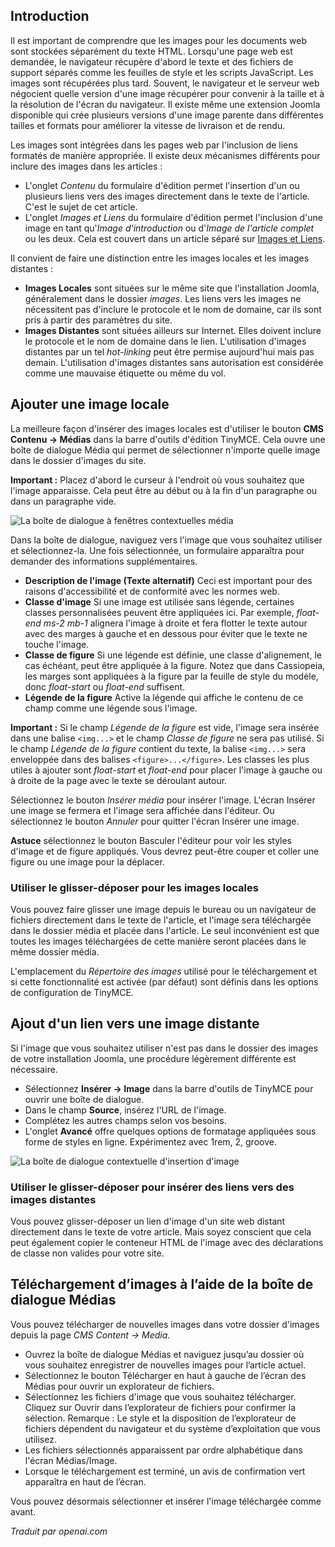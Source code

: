 <!-- Filename: Adding_an_image_to_an_article / Display title: Article : Édition - Images -->

## Introduction

Il est important de comprendre que les images pour les documents web sont stockées séparément du texte HTML. Lorsqu'une page web est demandée, le navigateur récupère d'abord le texte et des fichiers de support séparés comme les feuilles de style et les scripts JavaScript. Les images sont récupérées plus tard. Souvent, le navigateur et le serveur web négocient quelle version d'une image récupérer pour convenir à la taille et à la résolution de l'écran du navigateur. Il existe même une extension Joomla disponible qui crée plusieurs versions d'une image parente dans différentes tailles et formats pour améliorer la vitesse de livraison et de rendu.

Les images sont intégrées dans les pages web par l'inclusion de liens formatés de manière appropriée. Il existe deux mécanismes différents pour inclure des images dans les articles :

- L'onglet *Contenu* du formulaire d'édition permet l'insertion d'un ou plusieurs liens vers des images directement dans le texte de l'article. C'est le sujet de cet article.
- L'onglet *Images et Liens* du formulaire d'édition permet l'inclusion d'une image en tant qu'*Image d'introduction* ou d'*Image de l'article complet* ou les deux. Cela est couvert dans un article séparé sur [Images et Liens](jdocmanual?article=user/articles/article-images-and-links).

Il convient de faire une distinction entre les images locales et les images distantes :

- **Images Locales** sont situées sur le même site que l'installation Joomla, généralement dans le dossier *images*. Les liens vers les images ne nécessitent pas d'inclure le protocole et le nom de domaine, car ils sont pris à partir des paramètres du site.
- **Images Distantes** sont situées ailleurs sur Internet. Elles doivent inclure le protocole et le nom de domaine dans le lien. L'utilisation d'images distantes par un tel *hot-linking* peut être permise aujourd'hui mais pas demain. L'utilisation d'images distantes sans autorisation est considérée comme une mauvaise étiquette ou même du vol.

## Ajouter une image locale

La meilleure façon d'insérer des images locales est d'utiliser le bouton **CMS Contenu → Médias** dans la barre d'outils d'édition TinyMCE. Cela ouvre une boîte de dialogue Média qui permet de sélectionner n'importe quelle image dans le dossier d'images du site.

**Important :** Placez d'abord le curseur à l'endroit où vous souhaitez que l'image apparaisse. Cela peut être au début ou à la fin d'un paragraphe ou dans un paragraphe vide.

![La boîte de dialogue à fenêtres contextuelles média](../../../en/images/articles/articles-edit-images-media.png)

Dans la boîte de dialogue, naviguez vers l'image que vous souhaitez utiliser et sélectionnez-la. Une fois sélectionnée, un formulaire apparaîtra pour demander des informations supplémentaires.

- **Description de l'image (Texte alternatif)** Ceci est important pour des raisons d'accessibilité et de conformité avec les normes web.
- **Classe d'image** Si une image est utilisée sans légende, certaines classes personnalisées peuvent être appliquées ici. Par exemple, *float-end ms-2 mb-1* alignera l'image à droite et fera flotter le texte autour avec des marges à gauche et en dessous pour éviter que le texte ne touche l'image.
- **Classe de figure** Si une légende est définie, une classe d'alignement, le cas échéant, peut être appliquée à la figure. Notez que dans Cassiopeia, les marges sont appliquées à la figure par la feuille de style du modèle, donc *float-start* ou *float-end* suffisent.
- **Légende de la figure** Active la légende qui affiche le contenu de ce champ comme une légende sous l'image.

**Important :** Si le champ *Légende de la figure* est vide, l'image sera insérée dans une balise `<img...>` et le champ *Classe de figure* ne sera pas utilisé. Si le champ *Légende de la figure* contient du texte, la balise `<img...>` sera enveloppée dans des balises `<figure>...</figure>`. Les classes les plus utiles à ajouter sont *float-start* et *float-end* pour placer l'image à gauche ou à droite de la page avec le texte se déroulant autour.

Sélectionnez le bouton *Insérer média* pour insérer l'image. L'écran Insérer une image se fermera et l'image sera affichée dans l'éditeur. Ou sélectionnez le bouton *Annuler* pour quitter l'écran Insérer une image.

**Astuce** sélectionnez le bouton Basculer l'éditeur pour voir les styles d'image et de figure appliqués. Vous devrez peut-être couper et coller une figure ou une image pour la déplacer.

### Utiliser le glisser-déposer pour les images locales

Vous pouvez faire glisser une image depuis le bureau ou un navigateur de fichiers directement dans le texte de l'article, et l'image sera téléchargée dans le dossier média et placée dans l'article. Le seul inconvénient est que toutes les images téléchargées de cette manière seront placées dans le même dossier média.

L'emplacement du *Répertoire des images* utilisé pour le téléchargement et si cette fonctionnalité est activée (par défaut) sont définis dans les options de configuration de TinyMCE.

## Ajout d'un lien vers une image distante

Si l'image que vous souhaitez utiliser n'est pas dans le dossier des images de votre installation Joomla, une procédure légèrement différente est nécessaire.

- Sélectionnez **Insérer → Image** dans la barre d'outils de TinyMCE pour ouvrir une boîte de dialogue.
- Dans le champ **Source**, insérez l'URL de l'image.
- Complétez les autres champs selon vos besoins.
- L'onglet **Avancé** offre quelques options de formatage appliquées sous forme de styles en ligne. Expérimentez avec 1rem, 2, groove.

![La boîte de dialogue contextuelle d'insertion d'image](../../../en/images/articles/articles-edit-images-external-image.png)

### Utiliser le glisser-déposer pour insérer des liens vers des images distantes

Vous pouvez glisser-déposer un lien d'image d'un site web distant directement dans le texte de votre article. Mais soyez conscient que cela peut également copier le conteneur HTML de l'image avec des déclarations de classe non valides pour votre site.

## Téléchargement d’images à l’aide de la boîte de dialogue Médias

Vous pouvez télécharger de nouvelles images dans votre dossier d'images depuis la page *CMS Content -> Media*.

- Ouvrez la boîte de dialogue Médias et naviguez jusqu’au dossier où vous souhaitez enregistrer de nouvelles images pour l’article actuel.
- Sélectionnez le bouton Télécharger en haut à gauche de l’écran des Médias pour ouvrir un explorateur de fichiers.
- Sélectionnez les fichiers d'image que vous souhaitez télécharger. Cliquez sur Ouvrir dans l’explorateur de fichiers pour confirmer la sélection. Remarque : Le style et la disposition de l’explorateur de fichiers dépendent du navigateur et du système d’exploitation que vous utilisez.
- Les fichiers sélectionnés apparaissent par ordre alphabétique dans l'écran Médias/Image.
- Lorsque le téléchargement est terminé, un avis de confirmation vert apparaîtra en haut de l’écran.

Vous pouvez désormais sélectionner et insérer l'image téléchargée comme avant.

*Traduit par openai.com*

